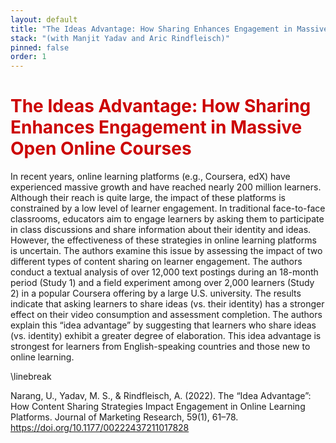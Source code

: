 ```yaml
---
layout: default
title: "The Ideas Advantage: How Sharing Enhances Engagement in Massive Open Online Courses"
stack: "(with Manjit Yadav and Aric Rindfleisch)"
pinned: false
order: 1
---
```


<h1 style="color: #cc0000">The Ideas Advantage: How Sharing Enhances Engagement in Massive Open Online Courses</h1> 

In recent years, online learning platforms (e.g., Coursera, edX) have experienced massive growth and have reached nearly 200 million learners. Although their reach is quite large, the impact of these platforms is constrained by a low level of learner engagement. In traditional face-to-face classrooms, educators aim to engage learners by asking them to participate in class discussions and share information about their identity and ideas. However, the effectiveness of these strategies in online learning platforms is uncertain. The authors examine this issue by assessing the impact of two different types of content sharing on learner engagement. The authors conduct a textual analysis of over 12,000 text postings during an 18-month period (Study 1) and a field experiment among over 2,000 learners (Study 2) in a popular Coursera offering by a large U.S. university. The results indicate that asking learners to share ideas (vs. their identity) has a stronger effect on their video consumption and assessment completion. The authors explain this “idea advantage” by suggesting that learners who share ideas (vs. identity) exhibit a greater degree of elaboration. This idea advantage is strongest for learners from English-speaking countries and those new to online learning.

\linebreak

Narang, U., Yadav, M. S., & Rindfleisch, A. (2022). The “Idea Advantage”: How Content Sharing Strategies Impact Engagement in Online Learning Platforms. Journal of Marketing Research, 59(1), 61–78. https://doi.org/10.1177/00222437211017828